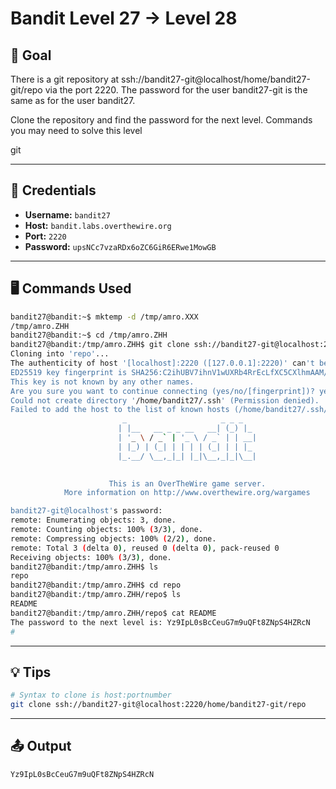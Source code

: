 # Bandit Level 27 → Level 28

## 🧠 Goal

There is a git repository at ssh://bandit27-git@localhost/home/bandit27-git/repo via the port 2220. The password for the user bandit27-git is the same as for the user bandit27.

Clone the repository and find the password for the next level.
Commands you may need to solve this level

git

---

## 🔐 Credentials

- **Username:** `bandit27`
- **Host:** `bandit.labs.overthewire.org`
- **Port:** `2220`
- **Password:** `upsNCc7vzaRDx6oZC6GiR6ERwe1MowGB`

---

## 🖥️ Commands Used

```bash
bandit27@bandit:~$ mktemp -d /tmp/amro.XXX
/tmp/amro.ZHH
bandit27@bandit:~$ cd /tmp/amro.ZHH
bandit27@bandit:/tmp/amro.ZHH$ git clone ssh://bandit27-git@localhost:2220/home/bandit27-git/repo
Cloning into 'repo'...
The authenticity of host '[localhost]:2220 ([127.0.0.1]:2220)' can't be established.
ED25519 key fingerprint is SHA256:C2ihUBV7ihnV1wUXRb4RrEcLfXC5CXlhmAAM/urerLY.
This key is not known by any other names.
Are you sure you want to continue connecting (yes/no/[fingerprint])? yes
Could not create directory '/home/bandit27/.ssh' (Permission denied).
Failed to add the host to the list of known hosts (/home/bandit27/.ssh/known_hosts).
                         _                     _ _ _   
                        | |__   __ _ _ __   __| (_) |_ 
                        | '_ \ / _` | '_ \ / _` | | __|
                        | |_) | (_| | | | | (_| | | |_ 
                        |_.__/ \__,_|_| |_|\__,_|_|\__|
                                                       

                      This is an OverTheWire game server. 
            More information on http://www.overthewire.org/wargames

bandit27-git@localhost's password: 
remote: Enumerating objects: 3, done.
remote: Counting objects: 100% (3/3), done.
remote: Compressing objects: 100% (2/2), done.
remote: Total 3 (delta 0), reused 0 (delta 0), pack-reused 0
Receiving objects: 100% (3/3), done.
bandit27@bandit:/tmp/amro.ZHH$ ls
repo
bandit27@bandit:/tmp/amro.ZHH$ cd repo
bandit27@bandit:/tmp/amro.ZHH/repo$ ls
README
bandit27@bandit:/tmp/amro.ZHH/repo$ cat README
The password to the next level is: Yz9IpL0sBcCeuG7m9uQFt8ZNpS4HZRcN
#
```
___

## 💡 Tips
```bash
# Syntax to clone is host:portnumber
git clone ssh://bandit27-git@localhost:2220/home/bandit27-git/repo

```
___

## 📤 Output
```bash
Yz9IpL0sBcCeuG7m9uQFt8ZNpS4HZRcN
```

